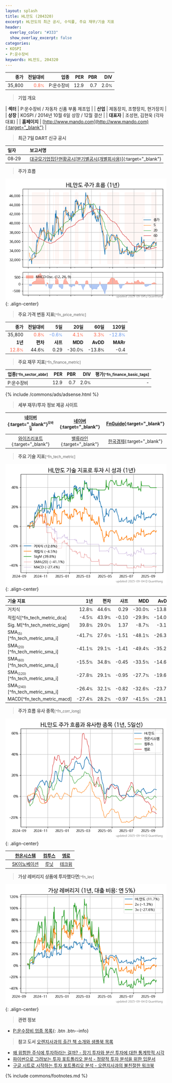 ```yaml
---
layout: splash
title: HL만도 (204320)
excerpt: HL만도의 최근 공시, 수익률, 주요 재무/기술 지표
header:
  overlay_color: "#333"
  show_overlay_excerpt: false
categories:
- KOSPI
- P:운수장비
keywords: HL만도, 204320
---
```


| **종가** | **전일대비** | **업종** | **PER** | **PBR** | **DIV** |
| -------: | -----------: | -------: | ------: | ------: | ------: |
| 35,800 | <span style="color: tomato">0.8<small>%</small></span> | P:운수장비 | 12.9 | 0.7 | 2.0<small>%</small> |

<!-- more -->


> **기업 개요**<a id="company"></a>

| <span style="white-space:nowrap;">**섹터**</span> | P:운수장비 / 자동차 신품 부품 제조업 |
| <span style="white-space:nowrap;">**산업**</span> | 제동장치, 조향장치, 현가장치 |
| <span style="white-space:nowrap;">**상장**</span> | KOSPI / 2014년 10월 6일 상장 / 12월 결산 |
| <span style="white-space:nowrap;">**대표자**</span> | 조성현, 김현욱 (각자대표) |
| <span style="white-space:nowrap;">**홈페이지**</span> | [http://www.mando.com](http://www.mando.com){:target="_blank"} |


> **최근 7일 DART 신규 공시**<a id="dart"></a>

| **일자** |      | **보고서명** |
| :------- | :--- | :----------- |
| 08&#x2011;29 | | [대규모기업집단현황공시[분기별공시(개별회사용)]](https://dart.fss.or.kr/dsaf001/main.do?rcpNo=20250829001877){:target="_blank"} |


> **주가 흐름**<a id="price"></a>

![204320](/stock/images/204320.png){: .align-center}


> **주요 가격 변동 지표**<small>[^fn_price_metric]</small>

| **종가** | **전일대비** | **5일** | **20일** | **60일** | **120일** |
| -------: | -----------: | ------: | -------: | -------: | --------: |
| 35,800 | <span style="color: tomato">0.8<small>%</small></span> | <span style="color: cornflowerblue">-0.6<small>%</small></span> | <span style="color: tomato">4.1<small>%</small></span> | <span style="color: tomato">3.3<small>%</small></span> | <span style="color: cornflowerblue">-12.8<small>%</small></span> |
| **1년** | **편차** | **샤프** | **MDD** | **AvDD** | **MARr** |
| <span style="color: tomato">12.8<small>%</small></span> | 44.6<small>%</small> | 0.29 | -30.0<small>%</small> | -13.8<small>%</small> | -0.4 |


> **주요 재무 지표**<small>[^fn_finance_metric]</small>

| **업종**<small>[^fn_sector_abbr]</small> | **PER** | **PBR** | **DIV** | **평가**<small>[^fn_finance_basic_tags]</small> |
| :--------------------------------------- | ------: | ------: | ------: | ----------------------------------------------: |
| P:운수장비 | 12.9 | 0.7 | 2.0<small>%</small> | - |



{% include /commons/ads/adsense.html %}

> **세부 재무/투자 정보 제공 사이트**

| [네이버](https://m.stock.naver.com/domestic/stock/204320/finance/summary){:target="_blank"}<sup><small>모바일</small></sup> | [네이버](https://finance.naver.com/item/coinfo.naver?code=204320){:target="_blank"} | [FnGuide](https://comp.fnguide.com/SVO2/ASP/SVD_Invest.asp?gicode=A204320&MenuYn=Y){:target="_blank"} |
| :---: | :---: | :---: |
| [와이즈리포트](https://comp.wisereport.co.kr/company/c1040001.aspx?cmp_cd=204320){:target="_blank"} | [밸류라인](https://www.valueline.co.kr/finance/summary/204320){:target="_blank"} | [한국경제](https://markets.hankyung.com/stock/204320/financial-summary){:target="_blank"} |


> **주요 기술 지표**<small>[^fn_tech_metric]</small>


![204320](/stock/images/204320_tech.png){: .align-center}

| **기술 지표** | **1년** | **편차** | **샤프** | **MDD** | **AvDD** |
| :------------ | ------: | -----------: | -------: | ------: | -------: |
| 거치식 | 12.8<small>%</small> | 44.6<small>%</small> | 0.29 | -30.0<small>%</small> | -13.8<small>%</small> |
| 적립식[^fn_tech_metric_dca] | -4.5<small>%</small> | 43.9<small>%</small> | -0.10 | -29.9<small>%</small> | -14.0<small>%</small> |
| Sig. M[^fn_tech_metric_sigm] | 39.8<small>%</small> | 29.0<small>%</small> | 1.37 | -8.7<small>%</small> | -3.1<small>%</small> |
| SMA<small><sub>(5)</sub></small>[^fn_tech_metric_sma_i] | -41.7<small>%</small> | 27.6<small>%</small> | -1.51 | -48.1<small>%</small> | -26.3<small>%</small> |
| SMA<small><sub>(20)</sub></small>[^fn_tech_metric_sma_i] | -41.1<small>%</small> | 29.1<small>%</small> | -1.41 | -49.4<small>%</small> | -35.2<small>%</small> |
| SMA<small><sub>(60)</sub></small>[^fn_tech_metric_sma_i] | -15.5<small>%</small> | 34.8<small>%</small> | -0.45 | -33.5<small>%</small> | -14.6<small>%</small> |
| SMA<small><sub>(120)</sub></small>[^fn_tech_metric_sma_i] | -27.8<small>%</small> | 29.1<small>%</small> | -0.95 | -27.7<small>%</small> | -19.6<small>%</small> |
| SMA<small><sub>(240)</sub></small>[^fn_tech_metric_sma_i] | -26.4<small>%</small> | 32.1<small>%</small> | -0.82 | -32.6<small>%</small> | -23.7<small>%</small> |
| MACD[^fn_tech_metric_macd] | -27.4<small>%</small> | 28.2<small>%</small> | -0.97 | -41.5<small>%</small> | -28.1<small>%</small> |


> **주가 흐름 유사 종목**<a id="corr"></a><small>[^fn_corr_long]</small>

![204320](/stock/images/204320_corr.png){: .align-center}

|       | [한온시스템](/018880/) | [컴투스](/078340/) | [엠로](/058970/) |
| :---: | :------------------------------------: | :------------------------------------: | :------------------------------------: |
|       | [SK이노베이션](/096770/) | [루닛](/328130/) | [테크윙](/089030/) |


> **가상 레버리지 상품에 투자했다면**<a id="2x"></a><small>[^fn_lev]</small>

![204320](/stock/images/204320_2x.png){: .align-center}


> **관련 정보**

- [P:운수장비 업종 목록](/stats/sector/kospi_업종_운수장비_종목/){: .btn .btn--info}

> **참고 도서** [오렌지사과의 출간 책 소개와 샘플북 목록](https://kongdori.tistory.com/691)

- [왜 위험한 주식에 투자하라는 걸까? - 장기 투자와 분산 투자에 대한 통계학적 시각](https://kongdori.tistory.com/421)
- [파이썬으로 그려보는 투자 포트폴리오 분석  - 정량적 투자 분석을 위한 입문서](https://kongdori.tistory.com/643)
- [구글 시트로 시작하는 투자 포트폴리오 분석 - 오렌지사과의 불친절한 워크북](https://kongdori.tistory.com/449)


{% include commons/footnotes.md %}